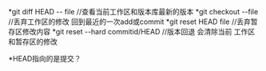 *git diff HEAD -- file //查看当前工作区和版本库最新的版本
*git checkout --file //丢弃工作区的修改 回到最近的一次add或commit
*git reset HEAD file //丢弃暂存区修改内容
*git reset --hard commitid/HEAD  //版本回退 会清除当前 工作区 和暂存区的修改

*HEAD指向的是提交？